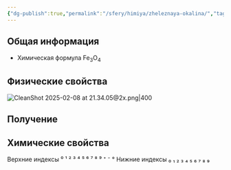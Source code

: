 ```yaml
---
{"dg-publish":true,"permalink":"/sfery/himiya/zheleznaya-okalina/","tags":["Неорганика"]}
---
```


## Общая информация
- Химическая формула Fe<sub>3</sub>O<sub>4</sub>
## Физические свойства
![CleanShot 2025-02-08 at 21.34.05@2x.png|400](/img/user/%D0%90%D1%80%D1%85%D0%B8%D0%B2/%D0%9A%D1%8D%D1%88/CleanShot%202025-02-08%20at%2021.34.05@2x.png)
## Получение
## Химические свойства

Верхние индексы ⁰ ¹ ² ³ ⁴ ⁵ ⁶ ⁷ ⁸ ⁹ ⁺ ⁻ °
Нижние индексы ₀ ₁ ₂ ₃ ₄ ₅ ₆ ₇ ₈ ₉ 